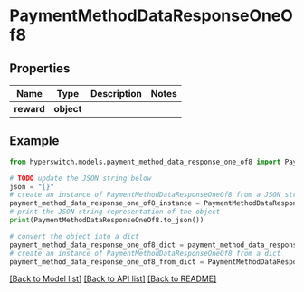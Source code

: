 # PaymentMethodDataResponseOneOf8


## Properties

Name | Type | Description | Notes
------------ | ------------- | ------------- | -------------
**reward** | **object** |  | 

## Example

```python
from hyperswitch.models.payment_method_data_response_one_of8 import PaymentMethodDataResponseOneOf8

# TODO update the JSON string below
json = "{}"
# create an instance of PaymentMethodDataResponseOneOf8 from a JSON string
payment_method_data_response_one_of8_instance = PaymentMethodDataResponseOneOf8.from_json(json)
# print the JSON string representation of the object
print(PaymentMethodDataResponseOneOf8.to_json())

# convert the object into a dict
payment_method_data_response_one_of8_dict = payment_method_data_response_one_of8_instance.to_dict()
# create an instance of PaymentMethodDataResponseOneOf8 from a dict
payment_method_data_response_one_of8_from_dict = PaymentMethodDataResponseOneOf8.from_dict(payment_method_data_response_one_of8_dict)
```
[[Back to Model list]](../README.md#documentation-for-models) [[Back to API list]](../README.md#documentation-for-api-endpoints) [[Back to README]](../README.md)


